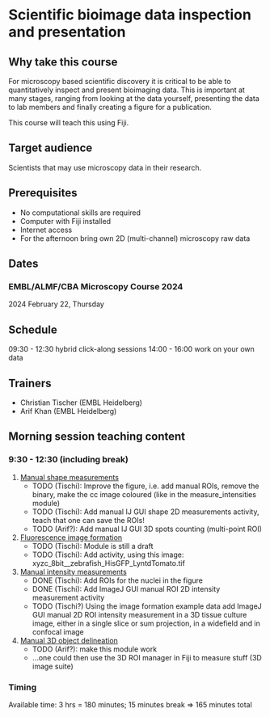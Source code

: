 # Scientific bioimage data inspection and presentation

## Why take this course

For microscopy based scientific discovery it is critical to be able to quantitatively inspect and present bioimaging data. This is important at many stages, ranging from looking at the data yourself, presenting the data to lab members and finally creating a figure for a publication.

This course will teach this using Fiji.

## Target audience

Scientists that may use microscopy data in their research.

## Prerequisites

* No computational skills are required
* Computer with Fiji installed
* Internet access
* For the afternoon bring own 2D (multi-channel) microscopy raw data

## Dates

### EMBL/ALMF/CBA Microscopy Course 2024

2024 February 22, Thursday  

## Schedule

09:30 - 12:30 hybrid click-along sessions
14:00 - 16:00 work on your own data

## Trainers

- Christian Tischer (EMBL Heidelberg)
- Arif Khan (EMBL Heidelberg)

## Morning session teaching content

### 9:30 - 12:30 (including break)

1. [Manual shape measurements](https://neubias.github.io/training-resources/measure_shapes/index.html)
    - TODO (Tischi): Improve the figure, i.e. add manual ROIs, remove the binary, make the cc image coloured (like in the measure_intensities module)
    - TODO (Tischi): Add manual IJ GUI shape 2D measurements activity, teach that one can save the ROIs!
    - TODO (Arif?): Add manual IJ GUI 3D spots counting (multi-point ROI)
1. [Fluorescence image formation](https://neubias.github.io/training-resources/image_formation_confocal/index.html)
    - TODO (Tischi): Module is still a draft
    - TODO (Tischi): Add activity, using this image: xyzc_8bit__zebrafish_HisGFP_LyntdTomato.tif
1. [Manual intensity measurements](https://neubias.github.io/training-resources/measure_intensities/index.html)
    - DONE (Tischi): Add ROIs for the nuclei in the figure 
    - DONE (Tischi): Add ImageJ GUI manual ROI 2D intensity measurement activity
    - TODO (Tischi?) Using the image formation example data add ImageJ GUI manual 2D ROI intensity measurement in a 3D tissue culture image, either in a single slice or sum projection, in a widefield and in confocal image
1. [Manual 3D object delineation](https://neubias.github.io/training-resources/manual_segmentation/index.html)
    - TODO (Arif?): make this module work
    - ...one could then use the 3D ROI manager in Fiji to measure stuff (3D image suite)

### Timing

Available time: 3 hrs = 180 minutes; 15 minutes break => 165 minutes total
